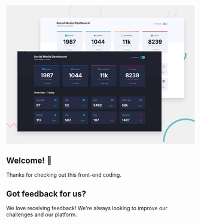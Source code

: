 
![Design preview for the Social media dashboard with theme switcher coding challenge](./design/desktop-preview.jpg)

## Welcome! 👋

Thanks for checking out this front-end coding.

## Got feedback for us?

We love receiving feedback! We're always looking to improve our challenges and our platform.
